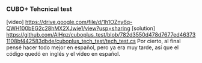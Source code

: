 ### CUBO+ Tehcnical test
[video] https://drive.google.com/file/d/1h1OZny6q-QWH100bEG2c28hMX2XJwie1/view?usp=sharing
[solution] https://github.com/AlHqz/cuboplus_test/blob/782d3550d478d7677ed463731108bf442583dbde/cuboplus_tech_test/tech_test.cs
Por cierto, al final pensé hacer todo mejor en español, pero ya era muy tarde, así que el código quedó en inglés y el vídeo en español.
